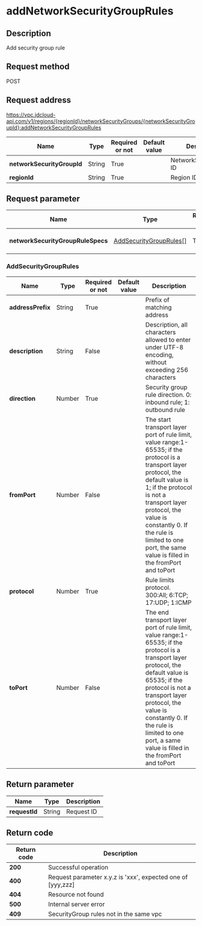 # addNetworkSecurityGroupRules


## Description
Add security group rule

## Request method
POST

## Request address
https://vpc.jdcloud-api.com/v1/regions/{regionId}/networkSecurityGroups/{networkSecurityGroupId}:addNetworkSecurityGroupRules

|Name|Type|Required or not|Default value|Description|
|---|---|---|---|---|
|**networkSecurityGroupId**|String|True||NetworkSecurityGroup ID|
|**regionId**|String|True||Region ID|

## Request parameter
|Name|Type|Required or not|Default value|Description|
|---|---|---|---|---|
|**networkSecurityGroupRuleSpecs**|[AddSecurityGroupRules[]](##AddSecurityGroupRules)|True||Security group rule information|

### <a name="AddSecurityGroupRules">AddSecurityGroupRules</a>
|Name|Type|Required or not|Default value|Description|
|---|---|---|---|---|
|**addressPrefix**|String|True||Prefix of matching address|
|**description**|String|False||Description, all characters allowed to enter under UTF-8 encoding, without exceeding 256 characters|
|**direction**|Number|True||Security group rule direction. 0: inbound rule; 1: outbound rule|
|**fromPort**|Number|False||The start transport layer port of rule limit, value range:1-65535; if the protocol is a transport layer protocol, the default value is 1; if the protocol is not a transport layer protocol, the value is constantly 0. If the rule is limited to one port, the same value is filled in the fromPort and toPort|
|**protocol**|Number|True||Rule limits protocol. 300:All; 6:TCP; 17:UDP; 1:ICMP|
|**toPort**|Number|False||The end transport layer port of rule limit, value range:1-65535; if the protocol is a transport layer protocol, the default value is 65535; if the protocol is not a transport layer protocol, the value is constantly 0. If the rule is limited to one port, a same value is filled in the fromPort and toPort|

## Return parameter
|Name|Type|Description|
|---|---|---|
|**requestId**|String|Request ID|



## Return code
|Return code|Description|
|---|---|
|**200**|Successful operation|
|**400**|Request parameter x.y.z is 'xxx', expected one of [yyy,zzz]|
|**404**|Resource not found|
|**500**|Internal server error|
|**409**|SecurityGroup rules not in the same vpc|

